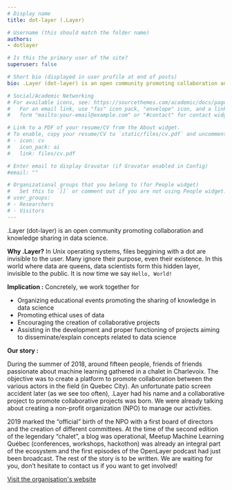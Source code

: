 ```yaml
---
# Display name
title: dot-layer (.Layer)

# Username (this should match the folder name)
authors:
- dotlayer

# Is this the primary user of the site?
superuser: false

# Short bio (displayed in user profile at end of posts)
bio: .Layer (dot-layer) is an open community promoting collaboration and knowledge sharing in data science.

# Social/Academic Networking
# For available icons, see: https://sourcethemes.com/academic/docs/page-builder/#icons
#   For an email link, use "fas" icon pack, "envelope" icon, and a link in the
#   form "mailto:your-email@example.com" or "#contact" for contact widget.

# Link to a PDF of your resume/CV from the About widget.
# To enable, copy your resume/CV to `static/files/cv.pdf` and uncomment the lines below.
# - icon: cv
#   icon_pack: ai
#   link: files/cv.pdf

# Enter email to display Gravatar (if Gravatar enabled in Config)
#email: ""

# Organizational groups that you belong to (for People widget)
#   Set this to `[]` or comment out if you are not using People widget.
# user_groups:
# - Researchers
# - Visitors
---
```


.Layer (dot-layer) is an open community promoting collaboration and knowledge sharing in data science.

**Why .Layer?** In Unix operating systems, files beggining with a dot are invisible to the user. Many ignore their purpose, even their existence. In this world
where data are queens, data scientists form this hidden layer, invisible to the public. It is now time we say `Hello, World!`

**Implication :** Concretely, we work together for

- Organizing educational events promoting the sharing of knowledge in data science
- Promoting ethical uses of data
- Encouraging the creation of collaborative projects
- Assisting in the development and proper functioning of projects aiming to disseminate/explain concepts related to data science

**Our story :**

During the summer of 2018, around fifteen people, friends of friends passionate about machine learning gathered in a chalet in Charlevoix. The objective was to
create a platform to promote collaboration between the various actors in the field (in Quebec City). An unfortunate patio screen accident later (as we see too
often), .Layer had his name and a collaborative project to promote collaborative projects was born. We were already talking about creating a non-profit
organization (NPO) to manage our activities.

2019 marked the “official” birth of the NPO with a first board of directors and the creation of different committees. At the time of the second edition of the
legendary “chalet”, a blog was operational, Meetup Machine Learning Québec (conferences, workshops, hackothon) was already an integral part of the ecosystem
and the first episodes of the OpenLayer podcast had just been broadcast. The rest of the story is to be written. We are waiting for you, don’t hesitate to
contact us if you want to get involved!

[Visit the organisation's website <i class="fas fa-external-link-alt"></i>](https://www.dotlayer.org/en)

